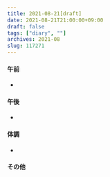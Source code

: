 ```yaml
---
title: 2021-08-21[draft]
date: 2021-08-21T21:00:00+09:00
draft: false
tags: ["diary", ""]
archives: 2021-08
slug: 117271
---
```

#### 午前
- 
#### 午後
- 
#### 体調
- 
#### その他